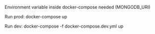 Environment variable inside docker-compose needed (MONGODB_URI)

Run prod: docker-compose up

Run dev: docker-compose -f docker-compose.dev.yml up
